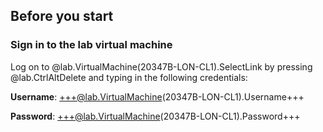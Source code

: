 ## Before you start

### Sign in to the lab virtual machine

Log on to @lab.VirtualMachine(20347B-LON-CL1).SelectLink by pressing @lab.CtrlAltDelete and typing in the following credentials:
    
**Username**: +++@lab.VirtualMachine(20347B-LON-CL1).Username+++
    
**Password**: +++@lab.VirtualMachine(20347B-LON-CL1).Password+++
